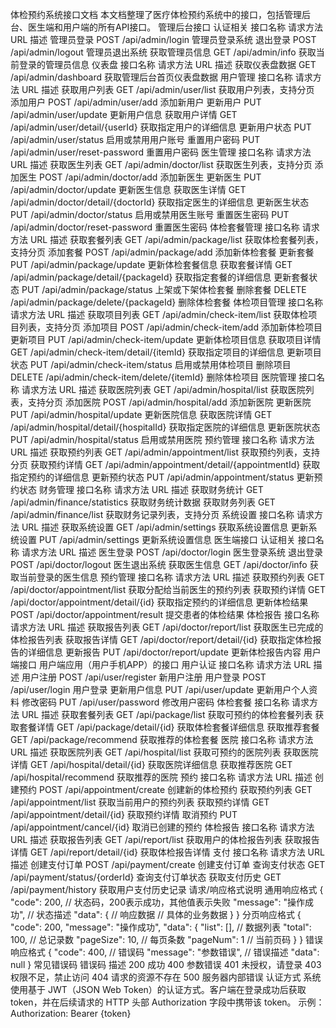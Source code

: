 体检预约系统接口文档
本文档整理了医疗体检预约系统中的接口，包括管理后台、医生端和用户端的所有API接口。
管理后台接口
认证相关
接口名称	请求方法	URL	描述
管理员登录	POST	/api/admin/login	管理员登录系统
退出登录	POST	/api/admin/logout	管理员退出系统
获取管理员信息	GET	/api/admin/info	获取当前登录的管理员信息
仪表盘
接口名称	请求方法	URL	描述
获取仪表盘数据	GET	/api/admin/dashboard	获取管理后台首页仪表盘数据
用户管理
接口名称	请求方法	URL	描述
获取用户列表	GET	/api/admin/user/list	获取用户列表，支持分页
添加用户	POST	/api/admin/user/add	添加新用户
更新用户	PUT	/api/admin/user/update	更新用户信息
获取用户详情	GET	/api/admin/user/detail/{userId}	获取指定用户的详细信息
更新用户状态	PUT	/api/admin/user/status	启用或禁用用户账号
重置用户密码	PUT	/api/admin/user/reset-password	重置用户密码
医生管理
接口名称	请求方法	URL	描述
获取医生列表	GET	/api/admin/doctor/list	获取医生列表，支持分页
添加医生	POST	/api/admin/doctor/add	添加新医生
更新医生	PUT	/api/admin/doctor/update	更新医生信息
获取医生详情	GET	/api/admin/doctor/detail/{doctorId}	获取指定医生的详细信息
更新医生状态	PUT	/api/admin/doctor/status	启用或禁用医生账号
重置医生密码	PUT	/api/admin/doctor/reset-password	重置医生密码
体检套餐管理
接口名称	请求方法	URL	描述
获取套餐列表	GET	/api/admin/package/list	获取体检套餐列表，支持分页
添加套餐	POST	/api/admin/package/add	添加新体检套餐
更新套餐	PUT	/api/admin/package/update	更新体检套餐信息
获取套餐详情	GET	/api/admin/package/detail/{packageId}	获取指定套餐的详细信息
更新套餐状态	PUT	/api/admin/package/status	上架或下架体检套餐
删除套餐	DELETE	/api/admin/package/delete/{packageId}	删除体检套餐
体检项目管理
接口名称	请求方法	URL	描述
获取项目列表	GET	/api/admin/check-item/list	获取体检项目列表，支持分页
添加项目	POST	/api/admin/check-item/add	添加新体检项目
更新项目	PUT	/api/admin/check-item/update	更新体检项目信息
获取项目详情	GET	/api/admin/check-item/detail/{itemId}	获取指定项目的详细信息
更新项目状态	PUT	/api/admin/check-item/status	启用或禁用体检项目
删除项目	DELETE	/api/admin/check-item/delete/{itemId}	删除体检项目
医院管理
接口名称	请求方法	URL	描述
获取医院列表	GET	/api/admin/hospital/list	获取医院列表，支持分页
添加医院	POST	/api/admin/hospital/add	添加新医院
更新医院	PUT	/api/admin/hospital/update	更新医院信息
获取医院详情	GET	/api/admin/hospital/detail/{hospitalId}	获取指定医院的详细信息
更新医院状态	PUT	/api/admin/hospital/status	启用或禁用医院
预约管理
接口名称	请求方法	URL	描述
获取预约列表	GET	/api/admin/appointment/list	获取预约列表，支持分页
获取预约详情	GET	/api/admin/appointment/detail/{appointmentId}	获取指定预约的详细信息
更新预约状态	PUT	/api/admin/appointment/status	更新预约状态
财务管理
接口名称	请求方法	URL	描述
获取财务统计	GET	/api/admin/finance/statistics	获取财务统计数据
获取财务列表	GET	/api/admin/finance/list	获取财务记录列表，支持分页
系统设置
接口名称	请求方法	URL	描述
获取系统设置	GET	/api/admin/settings	获取系统设置信息
更新系统设置	PUT	/api/admin/settings	更新系统设置信息
医生端接口
认证相关
接口名称	请求方法	URL	描述
医生登录	POST	/api/doctor/login	医生登录系统
退出登录	POST	/api/doctor/logout	医生退出系统
获取医生信息	GET	/api/doctor/info	获取当前登录的医生信息
预约管理
接口名称	请求方法	URL	描述
获取预约列表	GET	/api/doctor/appointment/list	获取分配给当前医生的预约列表
获取预约详情	GET	/api/doctor/appointment/detail/{id}	获取指定预约的详细信息
更新体检结果	POST	/api/doctor/appointment/result	提交患者的体检结果
体检报告
接口名称	请求方法	URL	描述
获取报告列表	GET	/api/doctor/report/list	获取医生已完成的体检报告列表
获取报告详情	GET	/api/doctor/report/detail/{id}	获取指定体检报告的详细信息
更新报告	PUT	/api/doctor/report/update	更新体检报告内容
用户端接口
用户端应用（用户手机APP）的接口
用户认证
接口名称	请求方法	URL	描述
用户注册	POST	/api/user/register	新用户注册
用户登录	POST	/api/user/login	用户登录
更新用户信息	PUT	/api/user/update	更新用户个人资料
修改密码	PUT	/api/user/password	修改用户密码
体检套餐
接口名称	请求方法	URL	描述
获取套餐列表	GET	/api/package/list	获取可预约的体检套餐列表
获取套餐详情	GET	/api/package/detail/{id}	获取体检套餐详细信息
获取推荐套餐	GET	/api/package/recommend	获取推荐的体检套餐
医院
接口名称	请求方法	URL	描述
获取医院列表	GET	/api/hospital/list	获取可预约的医院列表
获取医院详情	GET	/api/hospital/detail/{id}	获取医院详细信息
获取推荐医院	GET	/api/hospital/recommend	获取推荐的医院
预约
接口名称	请求方法	URL	描述
创建预约	POST	/api/appointment/create	创建新的体检预约
获取预约列表	GET	/api/appointment/list	获取当前用户的预约列表
获取预约详情	GET	/api/appointment/detail/{id}	获取预约详情
取消预约	PUT	/api/appointment/cancel/{id}	取消已创建的预约
体检报告
接口名称	请求方法	URL	描述
获取报告列表	GET	/api/report/list	获取用户的体检报告列表
获取报告详情	GET	/api/report/detail/{id}	获取体检报告详情
支付
接口名称	请求方法	URL	描述
创建支付订单	POST	/api/payment/create	创建支付订单
查询支付状态	GET	/api/payment/status/{orderId}	查询支付订单状态
获取支付历史	GET	/api/payment/history	获取用户支付历史记录
请求/响应格式说明
通用响应格式
{
  "code": 200,           // 状态码，200表示成功，其他值表示失败
  "message": "操作成功",  // 状态描述
  "data": {              // 响应数据
    // 具体的业务数据
  }
}
分页响应格式
{
  "code": 200,
  "message": "操作成功",
  "data": {
    "list": [],         // 数据列表
    "total": 100,       // 总记录数
    "pageSize": 10,     // 每页条数
    "pageNum": 1        // 当前页码
  }
}
错误响应格式
{
  "code": 400,          // 错误码
  "message": "参数错误", // 错误描述
  "data": null
}
常见错误码
错误码	描述
200	成功
400	参数错误
401	未授权，请登录
403	权限不足，禁止访问
404	请求的资源不存在
500	服务器内部错误
认证方式
系统使用基于 JWT（JSON Web Token）的认证方式。客户端在登录成功后获取 token，并在后续请求的 HTTP 头部 Authorization 字段中携带该 token。
示例：
Authorization: Bearer {token}